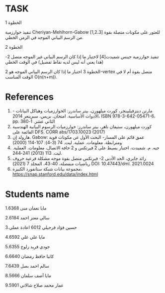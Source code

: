 # TASK

الخطوة 1

تنفيذ خوارزمية Cheriyan-Mehlhorn-Gabow [1,2،3] للعثور على مكونات متصلة بقوة من الرسم البياني الموجه في الزمن الخطي.

الخطوة 2

تنفيذ خوارزمية جينس شميدت[4] لاختبار ما إذا كان الرسم البياني غير الموجه متصل 2-(هذا يعني أنه ليس لديه نقاط تفصيل) في الوقت الخطي

الخطوة 3 
اختبار ما إذا كان الرسم البياني الموجه هو 2-vertex متصل بقوة أم لا
في الوقت المناسب O(n(n+m)).

# References

1. مارتن ديتزفيلبينجر، كورت ميلهورن، بيتر ساندرز: الخوارزميات وهياكل البيانات - الأدوات الأساسية. امتحان. بريس، سبرينغر 2014، ISBN 978-3-642-05471-6، pp. الثاني عشر. 1-380
2. كورت ميلهورن، ستيفان ناهر، بيتر ساندرز: خوارزميات الرسوم البيانية الهندسية القائمة على DFS. CORR abs/1703.10023 (2017)
3. هارولد إن. Gabow: عمق قائم على المسار- البحث الأول عن مكونات قوية ومترابطة. معلومات. عملية. ليت. 74 (3-4): 107-114 (2000)
4. جيه. م. شميدت، اختبار بسيط على 2 فيرتكس و 2 حافة الاتصال، معلومات. العملية. ليت. 113 (2013) 241-244.
5. رائد جابري، الحد الأدنى 2- فيرتكس متصل بقوة موجه مشكلة فرعية حروف رياضيات منفصلة، 40-43، المجلد 7 (2021) DOI: 10.47443/dml. 2021.0024
6. مجموعة بيانات شبكة ستانفورد الكبيرة، https://snap.stanford.edu/data/index.html

# Students name

1.مايا نعمان منى 6368

2.سالي معتز احمد 6184

3.حسين فؤاد قرحيلي 6012 اعادة عملي

4.مايا علي علي 6592

5.جودي فريد زلوخ 6355

6.كاتيا حافظ رمضان 6640 

7.سالم احمد بصل  6439

8.مايا آصف سلمان  5666

9.عمار محمد صلاح شالاتي 5901





